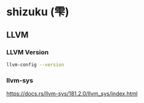 # shizuku (雫)

## LLVM

### LLVM Version

```Bash
llvm-config --version
```

### llvm-sys

https://docs.rs/llvm-sys/181.2.0/llvm_sys/index.html
